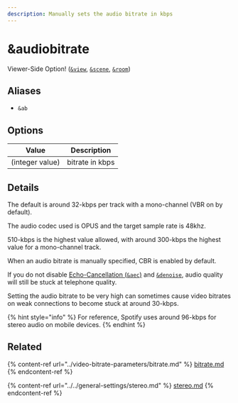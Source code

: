 ```yaml
---
description: Manually sets the audio bitrate in kbps
---
```


# \&audiobitrate

Viewer-Side Option! ([`&view`](view.md), [`&scene`](scene.md), [`&room`](../../general-settings/room.md))

## Aliases

* `&ab`

## Options

| Value           | Description     |
| --------------- | --------------- |
| (integer value) | bitrate in kbps |

## Details

The default is around 32-kbps per track with a mono-channel (VBR on by default).

The audio codec used is OPUS and the target sample rate is 48khz.

510-kbps is the highest value allowed, with around 300-kbps the highest value for a mono-channel track.

When an audio bitrate is manually specified, CBR is enabled by default.

If you do not disable [Echo-Cancellation (`&aec`)](../../source-settings/aec.md) and [`&denoise`](../../source-settings/and-denoise.md), audio quality will still be stuck at telephone quality.

Setting the audio bitrate to be very high can sometimes cause video bitrates on weak connections to become stuck at around 30-kbps.

{% hint style="info" %}
For reference, Spotify uses around 96-kbps for stereo audio on mobile devices.
{% endhint %}

## Related

{% content-ref url="../video-bitrate-parameters/bitrate.md" %}
[bitrate.md](../video-bitrate-parameters/bitrate.md)
{% endcontent-ref %}

{% content-ref url="../../general-settings/stereo.md" %}
[stereo.md](../../general-settings/stereo.md)
{% endcontent-ref %}
